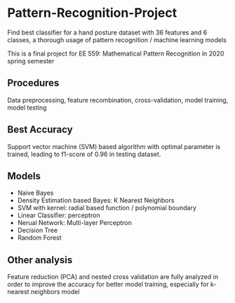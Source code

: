 # Pattern-Recognition-Project
Find best classifier for a hand posture dataset with 36 features and 6 classes, a thorough usage of pattern recognition / machine learning models

This is a final project for EE 559: Mathematical Pattern Recognition in 2020 spring semester
## Procedures
Data preprocessing, feature recombination, cross-validation, model training, model testing
## Best Accuracy
Support vector machine (SVM) based algorithm with optimal parameter is trained, leading to f1-score of 0.96 in testing dataset. 
## Models
* Naive Bayes
* Density Estimation based Bayes: K Nearest Neighbors
* SVM with kernel: radial based function / polynomial boundary
* Linear Classifier: perceptron
* Nerual Network: Multi-layer Perceptron
* Decision Tree
* Random Forest
## Other analysis
Feature reduction (PCA) and nested cross validation are fully analyzed in order to improve the accuracy for better model training, especially for k-nearest neighbors model
